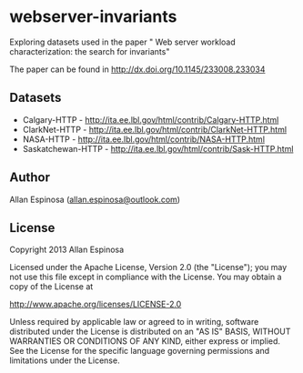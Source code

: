 # webserver-invariants

Exploring datasets used in the paper " Web server workload characterization: the
search for invariants"

The paper can be found in http://dx.doi.org/10.1145/233008.233034

## Datasets

  * Calgary-HTTP - http://ita.ee.lbl.gov/html/contrib/Calgary-HTTP.html
  * ClarkNet-HTTP - http://ita.ee.lbl.gov/html/contrib/ClarkNet-HTTP.html
  * NASA-HTTP - http://ita.ee.lbl.gov/html/contrib/NASA-HTTP.html
  * Saskatchewan-HTTP - http://ita.ee.lbl.gov/html/contrib/Sask-HTTP.html

## Author

Allan Espinosa (allan.espinosa@outlook.com)

## License

Copyright 2013 Allan Espinosa

Licensed under the Apache License, Version 2.0 (the "License");
you may not use this file except in compliance with the License.
You may obtain a copy of the License at

  http://www.apache.org/licenses/LICENSE-2.0

Unless required by applicable law or agreed to in writing, software
distributed under the License is distributed on an "AS IS" BASIS,
WITHOUT WARRANTIES OR CONDITIONS OF ANY KIND, either express or implied.
See the License for the specific language governing permissions and
limitations under the License.



